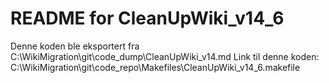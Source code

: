 # README for CleanUpWiki_v14_6
Denne koden ble eksportert fra C:\WikiMigration\git\code_dump\CleanUpWiki_v14.md
Link til denne koden: C:\WikiMigration\git\code_repo\Makefiles\CleanUpWiki_v14_6.makefile
